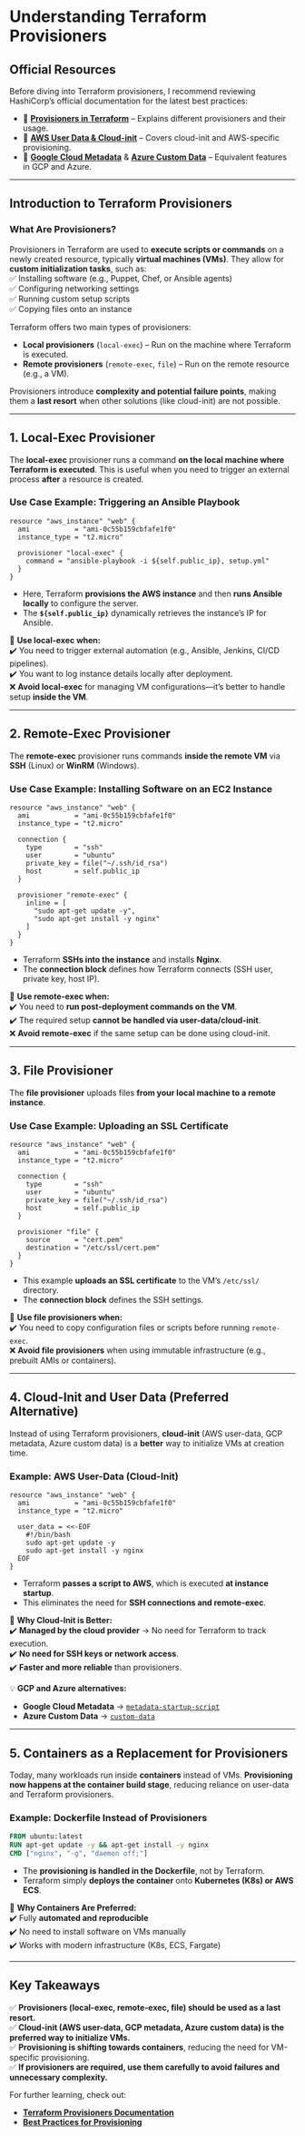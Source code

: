 # **Understanding Terraform Provisioners**  

## **Official Resources**  
Before diving into Terraform provisioners, I recommend reviewing HashiCorp’s official documentation for the latest best practices:  
- 📌 **[Provisioners in Terraform](https://developer.hashicorp.com/terraform/language/resources/provisioners)** – Explains different provisioners and their usage.  
- 📌 **[AWS User Data & Cloud-init](https://docs.aws.amazon.com/AWSEC2/latest/UserGuide/user-data.html)** – Covers cloud-init and AWS-specific provisioning.  
- 📌 **[Google Cloud Metadata](https://cloud.google.com/compute/docs/metadata/default-metadata-values)** & **[Azure Custom Data](https://learn.microsoft.com/en-us/azure/virtual-machines/custom-data)** – Equivalent features in GCP and Azure.  

---

## **Introduction to Terraform Provisioners**  

### **What Are Provisioners?**  
Provisioners in Terraform are used to **execute scripts or commands** on a newly created resource, typically **virtual machines (VMs)**. They allow for **custom initialization tasks**, such as:  
✅ Installing software (e.g., Puppet, Chef, or Ansible agents)  
✅ Configuring networking settings  
✅ Running custom setup scripts  
✅ Copying files onto an instance  

Terraform offers two main types of provisioners:  
- **Local provisioners** (`local-exec`) – Run on the machine where Terraform is executed.  
- **Remote provisioners** (`remote-exec`, `file`) – Run on the remote resource (e.g., a VM).  

Provisioners introduce **complexity and potential failure points**, making them a **last resort** when other solutions (like cloud-init) are not possible.

---

## **1. Local-Exec Provisioner**  

The **local-exec** provisioner runs a command **on the local machine where Terraform is executed**. This is useful when you need to trigger an external process **after** a resource is created.  

### **Use Case Example: Triggering an Ansible Playbook**  
```hcl
resource "aws_instance" "web" {
  ami           = "ami-0c55b159cbfafe1f0"
  instance_type = "t2.micro"

  provisioner "local-exec" {
    command = "ansible-playbook -i ${self.public_ip}, setup.yml"
  }
}
```
- Here, Terraform **provisions the AWS instance** and then **runs Ansible locally** to configure the server.  
- The **`${self.public_ip}`** dynamically retrieves the instance’s IP for Ansible.  

🔹 **Use local-exec when:**  
✔️ You need to trigger external automation (e.g., Ansible, Jenkins, CI/CD pipelines).  
✔️ You want to log instance details locally after deployment.  
❌ **Avoid local-exec** for managing VM configurations—it’s better to handle setup **inside the VM**.  

---

## **2. Remote-Exec Provisioner**  

The **remote-exec** provisioner runs commands **inside the remote VM** via **SSH** (Linux) or **WinRM** (Windows).  

### **Use Case Example: Installing Software on an EC2 Instance**  
```hcl
resource "aws_instance" "web" {
  ami           = "ami-0c55b159cbfafe1f0"
  instance_type = "t2.micro"

  connection {
    type        = "ssh"
    user        = "ubuntu"
    private_key = file("~/.ssh/id_rsa")
    host        = self.public_ip
  }

  provisioner "remote-exec" {
    inline = [
      "sudo apt-get update -y",
      "sudo apt-get install -y nginx"
    ]
  }
}
```
- Terraform **SSHs into the instance** and installs **Nginx**.  
- The **connection block** defines how Terraform connects (SSH user, private key, host IP).  

🔹 **Use remote-exec when:**  
✔️ You need to **run post-deployment commands on the VM**.  
✔️ The required setup **cannot be handled via user-data/cloud-init**.  
❌ **Avoid remote-exec** if the same setup can be done using cloud-init.  

---

## **3. File Provisioner**  

The **file provisioner** uploads files **from your local machine to a remote instance**.  

### **Use Case Example: Uploading an SSL Certificate**  
```hcl
resource "aws_instance" "web" {
  ami           = "ami-0c55b159cbfafe1f0"
  instance_type = "t2.micro"

  connection {
    type        = "ssh"
    user        = "ubuntu"
    private_key = file("~/.ssh/id_rsa")
    host        = self.public_ip
  }

  provisioner "file" {
    source      = "cert.pem"
    destination = "/etc/ssl/cert.pem"
  }
}
```
- This example **uploads an SSL certificate** to the VM’s `/etc/ssl/` directory.  
- The **connection block** defines the SSH settings.  

🔹 **Use file provisioners when:**  
✔️ You need to copy configuration files or scripts before running `remote-exec`.  
❌ **Avoid file provisioners** when using immutable infrastructure (e.g., prebuilt AMIs or containers).  

---

## **4. Cloud-Init and User Data (Preferred Alternative)**  

Instead of using Terraform provisioners, **cloud-init** (AWS user-data, GCP metadata, Azure custom data) is a **better** way to initialize VMs at creation time.  

### **Example: AWS User-Data (Cloud-Init)**
```hcl
resource "aws_instance" "web" {
  ami           = "ami-0c55b159cbfafe1f0"
  instance_type = "t2.micro"

  user_data = <<-EOF
    #!/bin/bash
    sudo apt-get update -y
    sudo apt-get install -y nginx
  EOF
}
```
- Terraform **passes a script to AWS**, which is executed **at instance startup**.  
- This eliminates the need for **SSH connections and remote-exec**.  

🔹 **Why Cloud-Init is Better:**  
✔️ **Managed by the cloud provider** → No need for Terraform to track execution.  
✔️ **No need for SSH keys or network access**.  
✔️ **Faster and more reliable** than provisioners.  

💡 **GCP and Azure alternatives:**  
- **Google Cloud Metadata** → [`metadata-startup-script`](https://cloud.google.com/compute/docs/startupscript)  
- **Azure Custom Data** → [`custom-data`](https://learn.microsoft.com/en-us/azure/virtual-machines/custom-data)  

---

## **5. Containers as a Replacement for Provisioners**  

Today, many workloads run inside **containers** instead of VMs. **Provisioning now happens at the container build stage**, reducing reliance on user-data and Terraform provisioners.  

### **Example: Dockerfile Instead of Provisioners**
```dockerfile
FROM ubuntu:latest
RUN apt-get update -y && apt-get install -y nginx
CMD ["nginx", "-g", "daemon off;"]
```
- The **provisioning is handled in the Dockerfile**, not by Terraform.  
- Terraform simply **deploys the container** onto **Kubernetes (K8s) or AWS ECS**.  

🔹 **Why Containers Are Preferred:**  
✔️ Fully **automated and reproducible**  
✔️ No need to install software on VMs manually  
✔️ Works with modern infrastructure (K8s, ECS, Fargate)  

---

## **Key Takeaways**  

✅ **Provisioners (local-exec, remote-exec, file) should be used as a last resort.**  
✅ **Cloud-init (AWS user-data, GCP metadata, Azure custom data) is the preferred way to initialize VMs.**  
✅ **Provisioning is shifting towards containers**, reducing the need for VM-specific provisioning.  
✅ **If provisioners are required, use them carefully to avoid failures and unnecessary complexity.**  

For further learning, check out:  
- **[Terraform Provisioners Documentation](https://developer.hashicorp.com/terraform/language/resources/provisioners)**  
- **[Best Practices for Provisioning](https://developer.hashicorp.com/terraform/tutorials/provisioning/provision-remote-exec)**  



